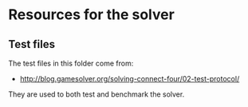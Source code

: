 # Resources for the solver

## Test files

The test files in this folder come from:

- http://blog.gamesolver.org/solving-connect-four/02-test-protocol/

They are used to both test and benchmark the solver.
